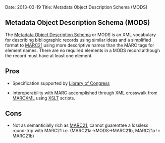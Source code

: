 Date: 2013-03-19
Title: Metadata Object Description Schema (MODS)

Metadata Object Description Schema (MODS)
-----------------------------------------
The [Metadata Object Description Schema](http://www.loc.gov/standards/mods/) or 
MODS is an XML vocabulary for describing bibliographic records using 
similar ideas and a simplified format to 
[MARC21](http://www.loc.gov/marc/) using more descriptive 
names than the MARC tags for element names. There are no required elements
in a MODS record although the record must have at least one element.

Pros
----
* Specification supported by [Library of Congress](http://www.loc.gov/)

* Interoperability with MARC accomplished through XML crosswalk from 
  [MARCXML](http://www.loc.gov/standards/marcxml/)
  using [XSLT](http://www.w3.org/TR/xslt) scripts.


Cons
----
* Not as semanticially rich as [MARC21](http://www.loc.gov/marc), cannot guarenttee a 
  lossless round-trip with MARC21 i.e. (MARC21a->MODS->MARC21b, MARC21a != MARC21b) 
